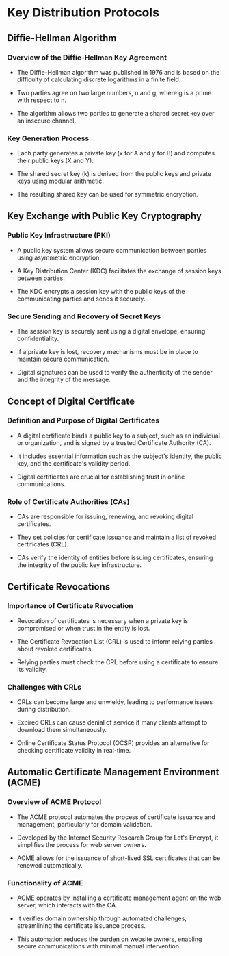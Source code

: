 # Key Distribution Protocols

## Diffie-Hellman Algorithm

### Overview of the Diffie-Hellman Key Agreement

- The Diffie-Hellman algorithm was published in 1976 and is based on the difficulty of calculating discrete logarithms in a finite field.

- Two parties agree on two large numbers, n and g, where g is a prime with respect to n.

- The algorithm allows two parties to generate a shared secret key over an insecure channel.

### Key Generation Process

- Each party generates a private key (x for A and y for B) and computes their public keys (X and Y).

- The shared secret key (k) is derived from the public keys and private keys using modular arithmetic.

- The resulting shared key can be used for symmetric encryption.

## Key Exchange with Public Key Cryptography

### Public Key Infrastructure (PKI)

- A public key system allows secure communication between parties using asymmetric encryption.

- A Key Distribution Center (KDC) facilitates the exchange of session keys between parties.

- The KDC encrypts a session key with the public keys of the communicating parties and sends it securely.

### Secure Sending and Recovery of Secret Keys

- The session key is securely sent using a digital envelope, ensuring confidentiality.

- If a private key is lost, recovery mechanisms must be in place to maintain secure communication.

- Digital signatures can be used to verify the authenticity of the sender and the integrity of the message.

## Concept of Digital Certificate

### Definition and Purpose of Digital Certificates

- A digital certificate binds a public key to a subject, such as an individual or organization, and is signed by a trusted Certificate Authority (CA).

- It includes essential information such as the subject's identity, the public key, and the certificate's validity period.

- Digital certificates are crucial for establishing trust in online communications.

### Role of Certificate Authorities (CAs)

- CAs are responsible for issuing, renewing, and revoking digital certificates.

- They set policies for certificate issuance and maintain a list of revoked certificates (CRL).

- CAs verify the identity of entities before issuing certificates, ensuring the integrity of the public key infrastructure.

## Certificate Revocations

### Importance of Certificate Revocation

- Revocation of certificates is necessary when a private key is compromised or when trust in the entity is lost.

- The Certificate Revocation List (CRL) is used to inform relying parties about revoked certificates.

- Relying parties must check the CRL before using a certificate to ensure its validity.

### Challenges with CRLs

- CRLs can become large and unwieldy, leading to performance issues during distribution.

- Expired CRLs can cause denial of service if many clients attempt to download them simultaneously.

- Online Certificate Status Protocol (OCSP) provides an alternative for checking certificate validity in real-time.

## Automatic Certificate Management Environment (ACME)

### Overview of ACME Protocol

- The ACME protocol automates the process of certificate issuance and management, particularly for domain validation.

- Developed by the Internet Security Research Group for Let's Encrypt, it simplifies the process for web server owners.

- ACME allows for the issuance of short-lived SSL certificates that can be renewed automatically.

### Functionality of ACME

- ACME operates by installing a certificate management agent on the web server, which interacts with the CA.

- It verifies domain ownership through automated challenges, streamlining the certificate issuance process.

- This automation reduces the burden on website owners, enabling secure communications with minimal manual intervention.

